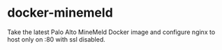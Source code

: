 # docker-minemeld

Take the latest Palo Alto MineMeld Docker image and configure nginx to host only on :80 with ssl disabled.
